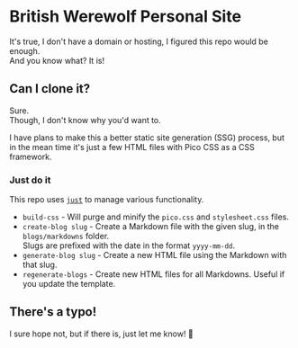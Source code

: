 # British Werewolf Personal Site
It's true, I don't have a domain or hosting, I figured this repo would be enough.  
And you know what? It is!

## Can I clone it?
Sure.  
Though, I don't know why you'd want to.

I have plans to make this a better static site generation (SSG) process, but in the mean time it's just a few HTML files with Pico CSS as a CSS framework.

### Just do it
This repo uses [`just`](https://github.com/casey/just) to manage various functionality.

* `build-css` - Will purge and minify the `pico.css` and `stylesheet.css` files.
* `create-blog slug` - Create a Markdown file with the given slug, in the `blogs/markdowns` folder.  
Slugs are prefixed with the date in the format `yyyy-mm-dd`.
* `generate-blog slug` - Create a new HTML file using the Markdown with that slug.
* `regenerate-blogs` - Create new HTML files for all Markdowns. Useful if you update the template.

## There's a typo!
I sure hope not, but if there is, just let me know! 🙂
